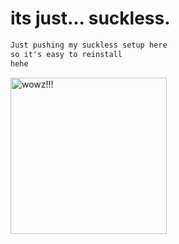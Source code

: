 # its just... suckless.

```txt
Just pushing my suckless setup here 
so it's easy to reinstall
hehe
```

<img src = "https://soybooru.com/_images/a11798a711c627f9849d615bd8b1c231/16927%20-%20SoyBooru.png" alt="wowz!!!" width="250" heigt="250"/>
